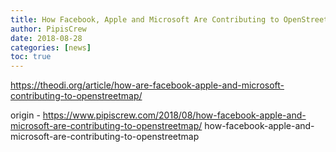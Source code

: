 ```yaml
---
title: How Facebook, Apple and Microsoft Are Contributing to OpenStreetMap
author: PipisCrew
date: 2018-08-28
categories: [news]
toc: true
---
```


https://theodi.org/article/how-are-facebook-apple-and-microsoft-contributing-to-openstreetmap/

origin - https://www.pipiscrew.com/2018/08/how-facebook-apple-and-microsoft-are-contributing-to-openstreetmap/ how-facebook-apple-and-microsoft-are-contributing-to-openstreetmap
